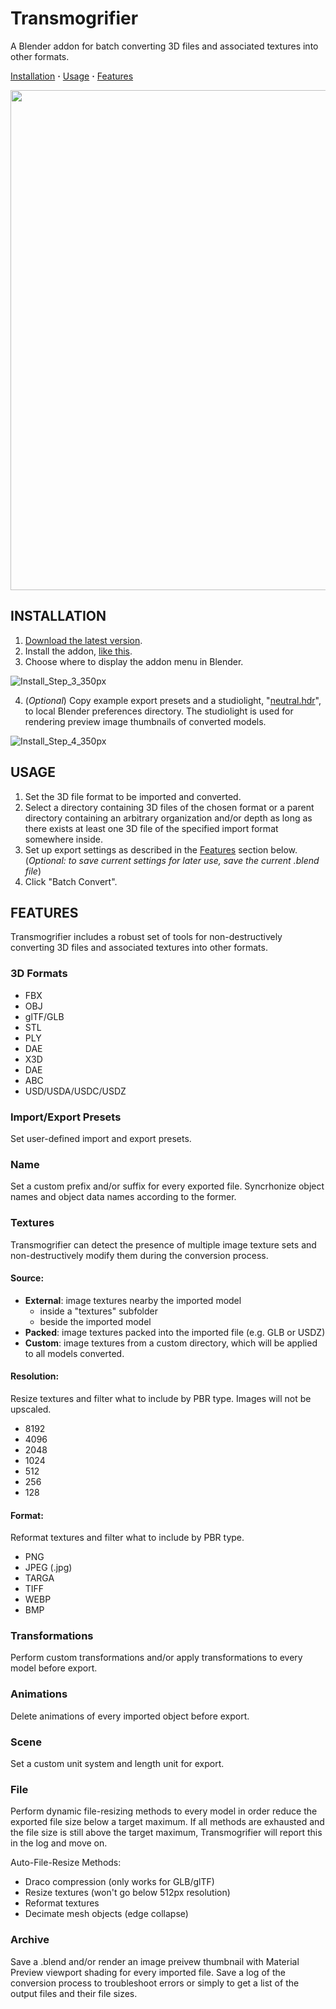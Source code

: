 # Transmogrifier
A Blender addon for batch converting 3D files and associated textures into other formats. 

[Installation](#installation) **·** [Usage](#usage) **·** [Features](#features)

<img src="https://github.com/SapwoodStudio/Transmogrifier/assets/87623407/bddff411-a246-429d-8c39-cba946c59a71" height="800">


## INSTALLATION
1. [Download the latest version](https://github.com/SapwoodStudio/Transmogrifier/releases/latest).
2. Install the addon, [like this](https://www.youtube.com/watch?v=vYh1qh9y1MI).
3. Choose where to display the addon menu in Blender.

![Install_Step_3_350px](https://github.com/SapwoodStudio/Transmogrifier/assets/87623407/baec8b30-a4aa-4e86-8ed7-913b5ebacba8)


4. (_Optional_) Copy example export presets and a studiolight, "[neutral.hdr](https://github.com/google/model-viewer/blob/master/packages/shared-assets/environments/neutral.hdr)", to local Blender preferences directory. The studiolight is used for rendering preview image thumbnails of converted models.

![Install_Step_4_350px](https://github.com/SapwoodStudio/Transmogrifier/assets/87623407/628274f6-fc0a-45c7-9809-3715b90c32e9)



## USAGE
1. Set the 3D file format to be imported and converted.
2. Select a directory containing 3D files of the chosen format or a parent directory containing an arbitrary organization and/or depth as long as there exists at least one 3D file of the specified import format somewhere inside.
3. Set up export settings as described in the [Features](#features) section below. (_Optional: to save current settings for later use, save the current .blend file_)
4. Click "Batch Convert".


## FEATURES
Transmogrifier includes a robust set of tools for non-destructively converting 3D files and associated textures into other formats.

### 3D Formats
- FBX
- OBJ
- glTF/GLB
- STL
- PLY
- DAE
- X3D
- DAE
- ABC
- USD/USDA/USDC/USDZ

### Import/Export Presets
Set user-defined import and export presets.

### Name
Set a custom prefix and/or suffix for every exported file. Syncrhonize object names and object data names according to the former.

### Textures

Transmogrifier can detect the presence of multiple image texture sets and non-destructively modify them during the conversion process.

#### Source:
- **External**: image textures nearby the imported model
  - inside a "textures" subfolder
  - beside the imported model
- **Packed**: image textures packed into the imported file (e.g. GLB or USDZ)
- **Custom**: image textures from a custom directory, which will be applied to all models converted.

#### Resolution:
Resize textures and filter what to include by PBR type. Images will not be upscaled.

- 8192
- 4096
- 2048
- 1024
- 512
- 256
- 128

#### Format: 
Reformat textures and filter what to include by PBR type.

- PNG
- JPEG (.jpg)
- TARGA
- TIFF
- WEBP
- BMP

### Transformations
Perform custom transformations and/or apply transformations to every model before export.

### Animations
Delete animations of every imported object before export. 

### Scene
Set a custom unit system and length unit for export.

### File
Perform dynamic file-resizing methods to every model in order reduce the exported file size below a target maximum. If all methods are exhausted and the file size is still above the target maximum, Transmogrifier will report this in the log and move on.

Auto-File-Resize Methods:
- Draco compression (only works for GLB/glTF)
- Resize textures (won't go below 512px resolution)
- Reformat textures
- Decimate mesh objects (edge collapse)

### Archive
Save a .blend and/or render an image preivew thumbnail with Material Preview viewport shading for every imported file. Save a log of the conversion process to troubleshoot errors or simply to get a list of the output files and their file sizes.
